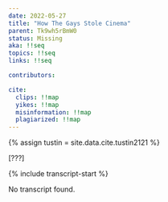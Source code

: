 ```yaml
---
date: 2022-05-27
title: "How The Gays Stole Cinema"
parent: Tk9wh5rBmW0
status: Missing
aka: !!seq
topics: !!seq
links: !!seq

contributors:

cite:
  clips: !!map
  yikes: !!map
  misinformation: !!map
  plagiarized: !!map
---
```

{% assign tustin = site.data.cite.tustin2121 %}

<compare>
<credits class="desc">

[???]

</credits>
</compare>

{% include transcript-start %}

No transcript found.
